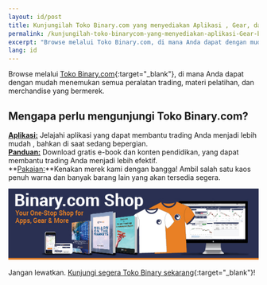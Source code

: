 ```yaml
---
layout: id/post
title: Kunjungilah Toko Binary.com yang menyediakan Aplikasi , Gear, dan banyak lagi!
permalink: /kunjungilah-toko-binarycom-yang-menyediakan-aplikasi-Gear-banyak-lagi/
excerpt: "Browse melalui Toko Binary.com, di mana Anda dapat dengan mudah menemukan semua peralatan trading, materi pelatihan, dan merchandise yang bermerek...."
lang: id
---
```


Browse melalui [Toko Binary.com](https://shop.binary.com/collections/applications?utm_source=blog&utm_medium=social&utm_content=id&utm_campaign=whatsnew){:target="_blank"}, di mana Anda dapat dengan mudah menemukan semua peralatan trading, materi pelatihan, dan merchandise yang bermerek.

<h2>Mengapa perlu mengunjungi Toko Binary.com?</h2>


**<a href="https://shop.binary.com/collections/applications?utm_source=blog&utm_medium=social&utm_content=ID&utm_campaign=whatsnew" target="_blank">Aplikasi:</a>** Jelajahi aplikasi yang dapat membantu trading Anda menjadi lebih mudah , bahkan di saat sedang bepergian.
<br>
**<a href="https://shop.binary.com/collections/guides?utm_source=blog&utm_medium=social&utm_content=ID&utm_campaign=whatsnew" target="_blank">Panduan:</a>** Download gratis e-book dan konten pendidikan, yang dapat membantu trading Anda menjadi lebih efektif.
<br>
**<a href="https://shop.binary.com/collections/apparels?utm_source=blog&utm_medium=social&utm_content=ID&utm_campaign=whatsnew" target="_blank">Pakaian:</a>**Kenakan merek kami dengan bangga! Ambil salah satu kaos penuh warna dan banyak barang lain yang akan tersedia segera.


<a href="https://shop.binary.com/collections/all?utm_source=blog&utm_medium=social&utm_content=ID&utm_campaign=whatsnew" target="_blank"><img src="/images/binary-shop-email-image-01.jpg" alt=""></a>

Jangan lewatkan. [Kunjungi segera Toko Binary sekarang](https://shop.binary.com/collections/all?utm_source=blog&utm_medium=social&utm_content=ID&utm_campaign=whatsnew){:target="_blank"}!
